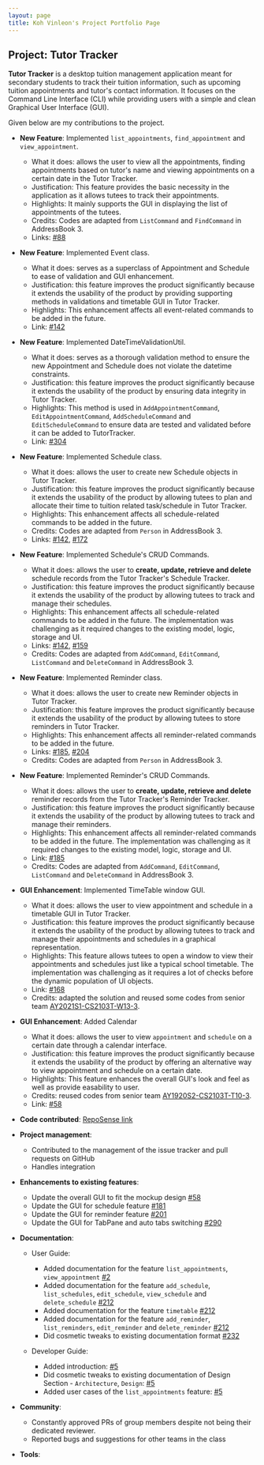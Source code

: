 ```yaml
---
layout: page
title: Koh Vinleon's Project Portfolio Page
---
```


## Project: Tutor Tracker
**Tutor Tracker** is a desktop tuition management application meant for secondary students to track their tuition information, such as upcoming tuition appointments and tutor's contact information.
It focuses on the Command Line Interface (CLI) while providing users with a simple and clean Graphical User Interface (GUI).

Given below are my contributions to the project.

* **New Feature**: Implemented `list_appointments`, `find_appointment` and `view_appointment`.
  * What it does: allows the user to view all the appointments, finding appointments based on tutor's name and viewing appointments on a certain date in the Tutor Tracker.
  * Justification: This feature provides the basic necessity in the application as it allows tutees to track their appointments.
  * Highlights: It mainly supports the GUI in displaying the list of appointments of the tutees. 
  * Credits: Codes are adapted from `ListCommand` and `FindCommand` in AddressBook 3.
  * Links: [#88](https://github.com/AY2021S2-CS2103-T14-3/tp/pull/96) 

* **New Feature**: Implemented Event class.
  * What it does: serves as a superclass of Appointment and Schedule to ease of validation and GUI enhancement.
  * Justification: this feature improves the product significantly because it extends the usability of the product by providing supporting methods in validations and timetable GUI in Tutor Tracker.
  * Highlights: This enhancement affects all event-related commands to be added in the future.
  * Link: [#142](https://github.com/AY2021S2-CS2103-T14-3/tp/pull/142) 

* **New Feature**: Implemented DateTimeValidationUtil.
  * What it does: serves as a thorough validation method to ensure the new Appointment and Schedule does not violate the datetime constraints.
  * Justification: this feature improves the product significantly because it extends the usability of the product by ensuring data integrity in Tutor Tracker.
  * Highlights: This method is used in `AddAppointmentCommand`, `EditAppointmentCommand`, `AddScheduleCommand` and `EditScheduleCommand` to ensure data are tested and validated before it can be added to TutorTracker. 
  * Link: [#304](https://github.com/glatiuden/tp/blob/0443beee162b4fb1e8a6ddc2f4e3dc24ccc1754c/src/main/java/seedu/address/commons/util/DateTimeValidationUtil.java)

* **New Feature**: Implemented Schedule class.
  * What it does: allows the user to create new Schedule objects in Tutor Tracker.
  * Justification: this feature improves the product significantly because it extends the usability of the product by allowing tutees to plan and allocate their time to tuition related task/schedule in Tutor Tracker.
  * Highlights: This enhancement affects all schedule-related commands to be added in the future. 
  * Credits: Codes are adapted from `Person` in AddressBook 3. 
  * Links: [#142](https://github.com/AY2021S2-CS2103-T14-3/tp/pull/142), [#172](https://github.com/AY2021S2-CS2103-T14-3/tp/pull/172) 

* **New Feature**: Implemented Schedule's CRUD Commands.
  * What it does: allows the user to **create, update, retrieve and delete** schedule records from the Tutor Tracker's Schedule Tracker.
  * Justification: this feature improves the product significantly because it extends the usability of the product by allowing tutees to track and manage their schedules.
  * Highlights: This enhancement affects all schedule-related commands to be added in the future.
    The implementation was challenging as it required changes to the existing model, logic, storage and UI.
  * Links: [#142](https://github.com/AY2021S2-CS2103-T14-3/tp/pull/142), [#159](https://github.com/AY2021S2-CS2103-T14-3/tp/pull/159)
  * Credits: Codes are adapted from `AddCommand`, `EditCommand`, `ListCommand` and `DeleteCommand` in AddressBook 3. 

* **New Feature**: Implemented Reminder class.
  * What it does: allows the user to create new Reminder objects in Tutor Tracker.
  * Justification: this feature improves the product significantly because it extends the usability of the product by allowing tutees to store reminders in Tutor Tracker.
  * Highlights: This enhancement affects all reminder-related commands to be added in the future. 
  * Links: [#185](https://github.com/AY2021S2-CS2103-T14-3/tp/pull/185), [#204](https://github.com/AY2021S2-CS2103-T14-3/tp/pull/204)
  * Credits: Codes are adapted from `Person` in AddressBook 3.
    
* **New Feature**: Implemented Reminder's CRUD Commands.
  * What it does: allows the user to **create, update, retrieve and delete** reminder records from the Tutor Tracker's Reminder Tracker.
  * Justification: this feature improves the product significantly because it extends the usability of the product by allowing tutees to track and manage their reminders.
  * Highlights: This enhancement affects all reminder-related commands to be added in the future.
    The implementation was challenging as it required changes to the existing model, logic, storage and UI. 
  * Link: [#185](https://github.com/AY2021S2-CS2103-T14-3/tp/pull/185)
  * Credits: Codes are adapted from `AddCommand`, `EditCommand`, `ListCommand` and `DeleteCommand` in AddressBook 3. 
    
* **GUI Enhancement**: Implemented TimeTable window GUI.
  * What it does: allows the user to view appointment and schedule in a timetable GUI in Tutor Tracker.
  * Justification: this feature improves the product significantly because it extends the usability of the product by allowing tutees to track and manage their appointments and schedules in a graphical representation.
  * Highlights: This feature allows tutees to open a window to view their appointments and schedules just like a typical school timetable.
    The implementation was challenging as it requires a lot of checks before the dynamic population of UI objects. 
  * Link: [#168](https://github.com/AY2021S2-CS2103-T14-3/tp/pull/168)
  * Credits: adapted the solution and reused some codes from senior team [AY2021S1-CS2103T-W13-3](https://github.com/AY2021S1-CS2103T-W13-3/tp/tree/master/src/main/java/seedu/homerce/ui/schedulepanel). 

* **GUI Enhancement**: Added Calendar
  * What it does: allows the user to view `appointment` and `schedule` on a certain date through a calendar interface.
  * Justification: this feature improves the product significantly because it extends the usability of the product by offering an alternative way to view appointment and schedule on a certain date.
  * Highlights: This feature enhances the overall GUI's look and feel as well as provide easability to user.
  * Credits: reused codes from senior team [AY1920S2-CS2103T-T10-3](https://github.com/AY2021S1-CS2103-W14-1/tp/blob/master/src/main/java/seedu/address/ui/CalendarView.java). 
  * Link: [#58](https://github.com/AY2021S2-CS2103-T14-3/tp/pull/58)  
    
* **Code contributed**: [RepoSense link](https://nus-cs2103-ay2021s2.github.io/tp-dashboard/?search=&sort=groupTitle&sortWithin=title&since=&timeframe=commit&mergegroup=&groupSelect=groupByRepos&breakdown=false&tabOpen=true&tabType=authorship&tabAuthor=glatiuden&tabRepo=AY2021S2-CS2103-T14-3%2Ftp%5Bmaster%5D&authorshipIsMergeGroup=false&authorshipFileTypes=docs~functional-code~test-code&authorshipIsBinaryFileTypeChecked=false)

* **Project management**:
  * Contributed to the management of the issue tracker and pull requests on GitHub
  * Handles integration 
    
* **Enhancements to existing features**:
    * Update the overall GUI to fit the mockup design [#58](https://github.com/AY2021S2-CS2103-T14-3/tp/pull/58)
    * Update the GUI for schedule feature [#181](https://github.com/AY2021S2-CS2103-T14-3/tp/pull/181)
    * Update the GUI for reminder feature [#201](https://github.com/AY2021S2-CS2103-T14-3/tp/pull/201)
    * Update the GUI for TabPane and auto tabs switching [#290](https://github.com/AY2021S2-CS2103-T14-3/tp/pull/290)

* **Documentation**:
    * User Guide:
      * Added documentation for the feature `list_appointments`, `view_appointment` [\#2](https://github.com/AY2021S2-CS2103-T14-3/tp/pull/2)
      * Added documentation for the feature `add_schedule`, `list_schedules`, `edit_schedule`, `view_schedule` and `delete_schedule` [\#212](https://github.com/AY2021S2-CS2103-T14-3/tp/pull/212)
      * Added documentation for the feature `timetable` [\#212](https://github.com/AY2021S2-CS2103-T14-3/tp/pull/212)
      * Added documentation for the feature `add_reminder`, `list_reminders`, `edit_reminder` and `delete_reminder` [\#212](https://github.com/AY2021S2-CS2103-T14-3/tp/pull/212)
      * Did cosmetic tweaks to existing documentation format [\#232](https://github.com/AY2021S2-CS2103-T14-3/tp/pull/232)

    * Developer Guide:
      * Added introduction: [\#5](https://github.com/AY2021S2-CS2103-T14-3/tp/pull/5)
      * Did cosmetic tweaks to existing documentation of Design Section - `Architecture`, `Design`: [\#5](https://github.com/AY2021S2-CS2103-T14-3/tp/pull/5)
      * Added user cases of the `list_appointments` feature: [\#5](https://github.com/AY2021S2-CS2103-T14-3/tp/pull/5)

* **Community**:
    * Constantly approved PRs of group members despite not being their dedicated reviewer.
    * Reported bugs and suggestions for other teams in the class

* **Tools**:
